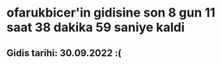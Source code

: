# ofarukbicer'in gidisine son 8 gun 11 saat 38 dakika 59 saniye kaldi

## Gidis tarihi: 30.09.2022 :(